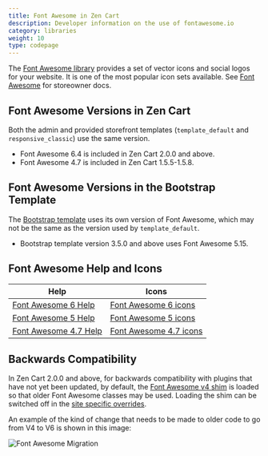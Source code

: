 ```yaml
---
title: Font Awesome in Zen Cart 
description: Developer information on the use of fontawesome.io 
category: libraries
weight: 10
type: codepage
---
```


The [Font Awesome library](https://fontawesome.com/) provides a set of vector icons and social logos for your website.   It is one of the most popular icon sets available. See [Font Awesome](/user/template/font_awesome/) for storeowner docs.

## Font Awesome Versions in Zen Cart 
Both the admin and provided storefront templates (`template_default` and `responsive_classic`) use the same version.

- Font Awesome 6.4 is included in Zen Cart 2.0.0 and above.  
- Font Awesome 4.7 is included in Zen Cart 1.5.5-1.5.8.

## Font Awesome Versions in the Bootstrap Template 

The [Bootstrap template](/user/template/bootstrap/) uses its own version of Font Awesome, which may not be the same as the version used by `template_default`.

- Bootstrap template version 3.5.0 and above uses Font Awesome 5.15. 

## Font Awesome Help and Icons 
Help|Icons
----|----
[Font Awesome 6 Help](https://fontawesome.com/v6/docs) | [Font Awesome 6 icons](https://fontawesome.com/v6/search)
[Font Awesome 5 Help](https://fontawesome.com/v5/docs) |[Font Awesome 5 icons](https://fontawesome.com/v5/search)
[Font Awesome 4.7 Help](https://fontawesome.com/v4.7.0/)|[Font Awesome 4.7 icons](https://fontawesome.com/v4/icons/)

## Backwards Compatibility 

In Zen Cart 2.0.0 and above, for backwards compatibility with plugins that have not yet been updated, by default, the [Font Awesome v4 shim](https://fontawesome.com/v5/docs/web/setup/upgrade-from-v4) is loaded so that older Font Awesome classes may be used.  Loading the shim can be switched off in the [site specific overrides](/user/admin/site_specific_overrides/).

An example of the kind of change that needs to be made to older code to go from V4 to V6 is shown in this image: 

![Font Awesome Migration](/images/fa_6.png)

